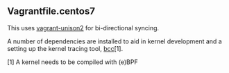 ## Vagrantfile.centos7
This uses [vagrant-unison2](https://github.com/dcosson/vagrant-unison2) for bi-directional syncing.

A number of dependencies are installed to aid in kernel development and a setting up the kernel tracing tool, [bcc](https://github.com/iovisor/bcc)[1].

[1] A kernel needs to be compiled with (e)BPF